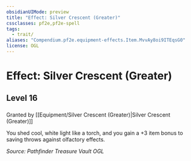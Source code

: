 ```yaml
---
obsidianUIMode: preview
title: "Effect: Silver Crescent (Greater)"
cssclasses: pf2e,pf2e-spell
tags:
  - trait/
aliases: "Compendium.pf2e.equipment-effects.Item.MvvAy8oi9ITEqsG0"
license: OGL
---
```

# Effect: Silver Crescent (Greater)
## Level 16
### 






Granted by [[Equipment/Silver Crescent (Greater)|Silver Crescent (Greater)]]

You shed cool, white light like a torch, and you gain a +3 item bonus to saving throws against olfactory effects.

*Source: Pathfinder Treasure Vault*
*OGL*
